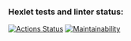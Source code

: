 ### Hexlet tests and linter status:
[![Actions Status](https://github.com/Gutt0/python-project-lvl1/workflows/hexlet-check/badge.svg)](https://github.com/Gutt0/python-project-lvl1/actions)
[![Maintainability](https://api.codeclimate.com/v1/badges/a99a88d28ad37a79dbf6/maintainability)](https://codeclimate.com/github/codeclimate/codeclimate/maintainability)
